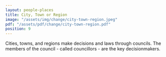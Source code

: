 ```yaml
---
layout: people-places
title: City, Town or Region
image: "/assets/img/change/city-town-region.jpeg"
pdf: "/assets/pdf/change/city-town-region.pdf"
position: 9
---
```

Cities, towns, and regions make decisions and laws through councils. The members of the council - called councillors - are the key decisionmakers.